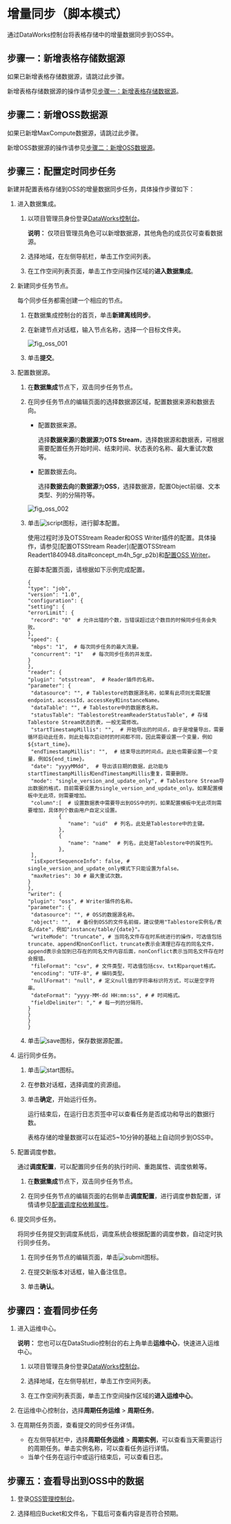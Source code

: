 # 增量同步（脚本模式）

通过DataWorks控制台将表格存储中的增量数据同步到OSS中。

## 步骤一：新增表格存储数据源

如果已新增表格存储数据源，请跳过此步骤。

新增表格存储数据源的操作请参见[步骤一：新增表格存储数据源](/cn.zh-CN/数据同步迁移/数据导出/将表格存储数据同步到OSS/全量导出（脚本模式）.md)。

## 步骤二：新增OSS数据源

如果已新增MaxCompute数据源，请跳过此步骤。

新增OSS数据源的操作请参见[步骤二：新增OSS数据源](/cn.zh-CN/数据同步迁移/数据导出/将表格存储数据同步到OSS/全量导出（脚本模式）.md)。

## 步骤三：配置定时同步任务

新建并配置表格存储到OSS的增量数据同步任务，具体操作步骤如下：

1.  进入数据集成。

    1.  以项目管理员身份登录[DataWorks控制台](https://workbench.data.aliyun.com/console)。

        **说明：** 仅项目管理员角色可以新增数据源，其他角色的成员仅可查看数据源。

    2.  选择地域，在左侧导航栏，单击工作空间列表。

    3.  在工作空间列表页面，单击工作空间操作区域的**进入数据集成**。

2.  新建同步任务节点。

    每个同步任务都需创建一个相应的节点。

    1.  在数据集成控制台的首页，单击**新建离线同步**。

    2.  在新建节点对话框，输入节点名称，选择一个目标文件夹。

        ![fig_oss_001](https://static-aliyun-doc.oss-accelerate.aliyuncs.com/assets/img/zh-CN/5262197061/p198829.png)

    3.  单击**提交**。

3.  配置数据源。

    1.  在**数据集成**节点下，双击同步任务节点。

    2.  在同步任务节点的编辑页面的选择数据源区域，配置数据来源和数据去向。

        -   配置数据来源。

            选择**数据来源**的**数据源**为**OTS Stream**，选择数据源和数据表，可根据需要配置任务开始时间、结束时间、状态表的名称、最大重试次数等。

        -   配置数据去向。

            选择**数据去向**的**数据源**为**OSS**，选择数据源，配置Object前缀、文本类型、列的分隔符等。

        ![fig_oss_002](https://static-aliyun-doc.oss-accelerate.aliyuncs.com/assets/img/zh-CN/5262197061/p198831.png)

    3.  单击![script](https://static-aliyun-doc.oss-accelerate.aliyuncs.com/assets/img/zh-CN/7548388951/p127620.png)图标，进行脚本配置。

        使用过程时涉及OTSStream Reader和OSS Writer插件的配置。具体操作，请参见[配置OTSStream Reader](配置OTSStream Readert1840948.dita#concept_m4h_5gr_p2b)和[配置OSS Writer]()。

        在脚本配置页面，请根据如下示例完成配置。

        ```
        {
        "type": "job",
        "version": "1.0",
        "configuration": {
        "setting": {
        "errorLimit": {
         "record": "0"  # 允许出错的个数，当错误超过这个数目的时候同步任务会失败。
        },
        "speed": {
         "mbps": "1",  # 每次同步任务的最大流量。
         "concurrent": "1"   # 每次同步任务的并发度。
        }
        },
        "reader": {
        "plugin": "otsstream",  # Reader插件的名称。
        "parameter": {
         "datasource": "", # Tablestore的数据源名称，如果有此项则无需配置endpoint，accessId，accessKey和instanceName。
         "dataTable": "", # Tablestore中的数据表名称。
         "statusTable": "TablestoreStreamReaderStatusTable", # 存储Tablestore Stream状态的表，一般无需修改。
         "startTimestampMillis": "",  # 开始导出的时间点，由于是增量导出，需要循环启动此任务，则此处每次启动时的时间都不同，因此需要设置一个变量，例如${start_time}。
         "endTimestampMillis": "",  # 结束导出的时间点。此处也需要设置一个变量，例如${end_time}。
         "date": "yyyyMMdd",  # 导出该日期的数据，此功能与startTimestampMillis和endTimestampMillis重复，需要删除。
         "mode": "single_version_and_update_only", # Tablestore Stream导出数据的格式，目前需要设置为single_version_and_update_only。如果配置模板中无此项，则需要增加。
         "column":[  # 设置数据表中需要导出到OSS中的列，如果配置模板中无此项则需要增加，具体列个数由用户自定义设置。
                  {
                     "name": "uid"  # 列名，此处是Tablestore中的主键。
                  },
                  {
                     "name": "name"  # 列名，此处是Tablestore中的属性列。
                  },
         ],
         "isExportSequenceInfo": false, # single_version_and_update_only模式下只能设置为false。
         "maxRetries": 30 # 最大重试次数。
        }
        },
        "writer": {
        "plugin": "oss", # Writer插件的名称。
        "parameter": {
         "datasource": "", # OSS的数据源名称。
         "object": "",  # 备份到OSS的文件名前缀，建议使用"Tablestore实例名/表名/date"，例如"instance/table/{date}"。
         "writeMode": "truncate", # 当同名文件存在时系统进行的操作，可选值包括truncate、append和nonConflict，truncate表示会清理已存在的同名文件，append表示会加到已存在的同名文件内容后面，nonConflict表示当同名文件存在时会报错。
         "fileFormat": "csv", # 文件类型，可选值包括csv、txt和parquet格式。
         "encoding": "UTF-8", # 编码类型。
         "nullFormat": "null", # 定义null值的字符串标识符方式，可以是空字符串。
         "dateFormat": "yyyy-MM-dd HH:mm:ss", # # 时间格式。
         "fieldDelimiter": "," # 每一列的分隔符。
        }
        }
        }
        }
        ```

    4.  单击![save](https://static-aliyun-doc.oss-accelerate.aliyuncs.com/assets/img/zh-CN/7548388951/p127623.png)图标，保存数据源配置。

4.  运行同步任务。

    1.  单击![start](https://static-aliyun-doc.oss-accelerate.aliyuncs.com/assets/img/zh-CN/8548388951/p127635.png)图标。

    2.  在参数对话框，选择调度的资源组。

    3.  单击**确定**，开始运行任务。

        运行结束后，在运行日志页签中可以查看任务是否成功和导出的数据行数。

        表格存储的增量数据可以在延迟5~10分钟的基础上自动同步到OSS中。

5.  配置调度参数。

    通过**调度配置**，可以配置同步任务的执行时间、重跑属性、调度依赖等。

    1.  在**数据集成**节点下，双击同步任务节点。

    2.  在同步任务节点的编辑页面的右侧单击**调度配置**，进行调度参数配置，详情请参见[配置调度和依赖属性]()。

6.  提交同步任务。

    将同步任务提交到调度系统后，调度系统会根据配置的调度参数，自动定时执行同步任务。

    1.  在同步任务节点的编辑页面，单击![submit](https://static-aliyun-doc.oss-accelerate.aliyuncs.com/assets/img/zh-CN/8548388951/p127669.png)图标。

    2.  在提交新版本对话框，输入备注信息。

    3.  单击**确认**。


## 步骤四：查看同步任务

1.  进入运维中心。

    **说明：** 您也可以在DataStudio控制台的右上角单击**运维中心**，快速进入运维中心。

    1.  以项目管理员身份登录[DataWorks控制台](https://workbench.data.aliyun.com/console)。

    2.  选择地域，在左侧导航栏，单击工作空间列表。

    3.  在工作空间列表页面，单击工作空间操作区域的**进入运维中心**。

2.  在运维中心控制台，选择**周期任务运维** \> **周期任务**。

3.  在周期任务页面，查看提交的同步任务详情。

    -   在左侧导航栏中，选择**周期任务运维** \> **周期实例**，可以查看当天需要运行的周期任务。单击实例名称，可以查看任务运行详情。
    -   当单个任务在运行中或运行结束后，可以查看日志。

## 步骤五：查看导出到OSS中的数据

1.  登录[OSS管理控制台](https://oss.console.aliyun.com/)。

2.  选择相应Bucket和文件名，下载后可查看内容是否符合预期。


